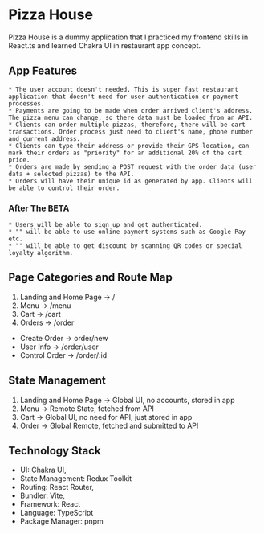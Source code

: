 # Pizza House 

 Pizza House is a dummy application that I practiced my frontend skills in React.ts and learned Chakra UI in restaurant app concept.
 
## App Features

    * The user account doesn't needed. This is super fast restaurant application that doesn't need for user authentication or payment processes.
    * Payments are going to be made when order arrived client's address. The pizza menu can change, so there data must be loaded from an API. 
    * Clients can order multiple pizzas, therefore, there will be cart transactions. Order process just need to client's name, phone number and current address.
    * Clients can type their address or provide their GPS location, can mark their orders as "priority" for an additional 20% of the cart price.
    * Orders are made by sending a POST request with the order data (user data + selected pizzas) to the API.
    * Orders will have their unique id as generated by app. Clients will be able to control their order.

   ### After The BETA

    * Users will be able to sign up and get authenticated.
    * "" will be able to use online payment systems such as Google Pay etc.
    * "" will be able to get discount by scanning QR codes or special loyalty algorithm.

## Page Categories and Route Map

1. Landing and Home Page -> /
2. Menu -> /menu
3. Cart -> /cart
4. Orders -> /order
 * Create Order -> order/new
 * User Info -> /order/user
 * Control Order -> /order/:id

## State Management

1. Landing and Home Page -> Global UI, no accounts, stored in app
2. Menu -> Remote State, fetched from API
3. Cart -> Global UI, no need for API, just stored in app
4. Order -> Global Remote, fetched and submitted to API


## Technology Stack

- UI: Chakra UI,
- State Management: Redux Toolkit
- Routing: React Router,
- Bundler: Vite,
- Framework: React
- Language: TypeScript
- Package Manager: pnpm
